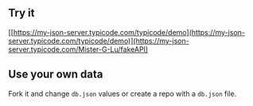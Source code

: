 ## Try it

[[https://my-json-server.typicode.com/typicode/demo](https://my-json-server.typicode.com/typicode/demo)](https://my-json-server.typicode.com/Mister-G-Lu/fakeAPI)

## Use your own data

Fork it and change `db.json` values or create a repo with a `db.json` file.

